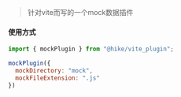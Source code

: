 > 针对vite而写的一个mock数据插件
#### 使用方式
```javascript
import { mockPlugin } from "@hike/vite_plugin";

mockPlugin({
  mockDirectory: "mock",
  mockFileExtension: ".js"
})
```
